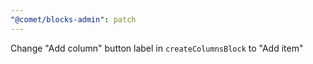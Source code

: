 ```yaml
---
"@comet/blocks-admin": patch
---
```


Change "Add column" button label in `createColumnsBlock` to "Add item"
